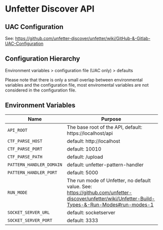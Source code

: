 # Unfetter Discover API

## UAC Configuration

See: https://github.com/unfetter-discover/unfetter/wiki/GitHub-&-Gitlab-UAC-Configuration

## Configuration Hierarchy

Environment variables > configuration file (UAC only) > defaults

Please note that there is only a small overlap between environmental variables and the configuration file, most enviromental variables are not considered in the configuration file.

## Environment Variables

| Name      | Purpose                                         |
|-----------|-------------------------------------------------|
| `API_ROOT`   | The base root of the API, default: https://localhost/api |
| `CTF_PARSE_HOST`| default: http://localhost |
| `CTF_PARSE_PORT` | default: 10010 |
| `CTF_PARSE_PATH` | default: /upload |
| `PATTERN_HANDLER_DOMAIN` | default: unfetter-pattern-handler |
| `PATTERN_HANDLER_PORT` | default: 5000 |
| `RUN_MODE` | The run mode of Unfetter, no default value.  See: https://github.com/unfetter-discover/unfetter/wiki/Unfetter-Build-Types-&-Run-Modes#run-modes-1 |
| `SOCKET_SERVER_URL` | default: socketserver |
| `SOCKET_SERVER_PORT` | default: 3333 |
